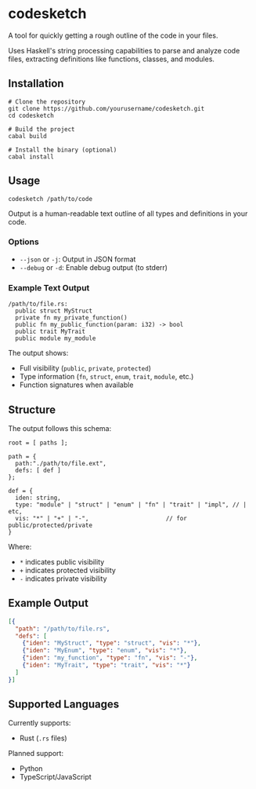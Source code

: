 # codesketch

A tool for quickly getting a rough outline of the code in your files.

Uses Haskell's string processing capabilities to parse and analyze code files, extracting definitions like functions, classes, and modules.

## Installation

```
# Clone the repository
git clone https://github.com/yourusername/codesketch.git
cd codesketch

# Build the project
cabal build

# Install the binary (optional)
cabal install
```

## Usage

```
codesketch /path/to/code
```

Output is a human-readable text outline of all types and definitions in your code.

### Options

- `--json` or `-j`: Output in JSON format
- `--debug` or `-d`: Enable debug output (to stderr)

### Example Text Output

```
/path/to/file.rs:
  public struct MyStruct
  private fn my_private_function()
  public fn my_public_function(param: i32) -> bool
  public trait MyTrait
  public module my_module
```

The output shows:
- Full visibility (`public`, `private`, `protected`)
- Type information (`fn`, `struct`, `enum`, `trait`, `module`, etc.)
- Function signatures when available

## Structure

The output follows this schema:

```
root = [ paths ];

path = {
  path:"./path/to/file.ext",
  defs: [ def ]
};

def = {
  iden: string,
  type: "module" | "struct" | "enum" | "fn" | "trait" | "impl", // | etc,
  vis: "*" | "+" | "-",                      // for public/protected/private
}
```

Where:
- `*` indicates public visibility
- `+` indicates protected visibility
- `-` indicates private visibility

## Example Output

```json
[{
  "path": "/path/to/file.rs",
  "defs": [
    {"iden": "MyStruct", "type": "struct", "vis": "*"},
    {"iden": "MyEnum", "type": "enum", "vis": "*"},
    {"iden": "my_function", "type": "fn", "vis": "-"},
    {"iden": "MyTrait", "type": "trait", "vis": "*"}
  ]
}]
```

## Supported Languages

Currently supports:
- Rust (`.rs` files)

Planned support:
- Python
- TypeScript/JavaScript